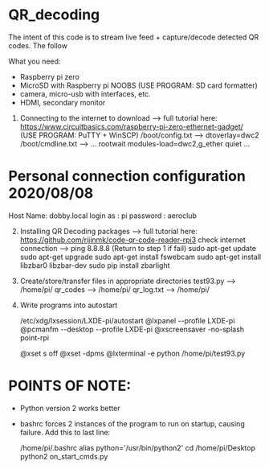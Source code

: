 # QR_decoding
The intent of this code is to stream live feed + capture/decode detected QR codes. The follow

What you need:
- Raspberry pi zero
- MicroSD with Raspberry pi NOOBS (USE PROGRAM: SD card formatter)
- camera, micro-usb with interfaces, etc.
- HDMI, secondary monitor

1) Connecting to the internet to download --> full tutorial here: https://www.circuitbasics.com/raspberry-pi-zero-ethernet-gadget/
   (USE PROGRAM: PuTTY + WinSCP)
   /boot/config.txt --> dtoverlay=dwc2
   /boot/cmdline.txt --> ... rootwait modules-load=dwc2,g_ether quiet ...
    
# Personal connection configuration 2020/08/08
   Host Name: dobby.local
   login as : pi
   password : aeroclub

2) Installing QR Decoding packages --> full tutorial here: https://github.com/rijinmk/code-qr-code-reader-rpi3
   check internet connection --> ping 8.8.8.8 (Return to step 1 if fail)
   sudo apt-get update
   sudo apt-get upgrade
   sudo apt-get install fswebcam
   sudo apt-get install libzbar0 libzbar-dev
   sudo pip install zbarlight
   
3) Create/store/transfer files in appropriate directories
   test93.py  --> /home/pi/
   qr_codes   --> /home/pi/
   qr_log.txt --> /home/pi/

4) Write programs into autostart

   /etc/xdg/lxsession/LXDE-pi/autostart
   @lxpanel --profile LXDE-pi
   @pcmanfm --desktop --profile LXDE-pi
   @xscreensaver -no-splash 
   point-rpi

   @xset s off
   @xset -dpms
   @lxterminal -e python /home/pi/test93.py
   
# POINTS OF NOTE: 
- Python version 2 works better 
- bashrc forces 2 instances of the program to run on startup, causing failure. Add this to last line:

    /home/pi/.bashrc
    alias python='/usr/bin/python2'
    cd /home/pi/Desktop
    python2 on_start_cmds.py



   
   
